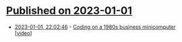 # [Published on 2023-01-01](index.md)

* [2023-01-01, 22:02:46](https://news.ycombinator.com/item?id=34211486) - [Coding on a 1980s business minicomputer [video]](https://www.youtube.com/watch?v=0CgafaxnQ9A)
